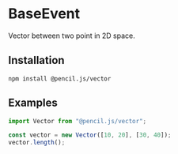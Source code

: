 # BaseEvent

Vector between two point in 2D space.


## Installation

    npm install @pencil.js/vector


## Examples

```js
import Vector from "@pencil.js/vector";

const vector = new Vector([10, 20], [30, 40]);
vector.length();
```